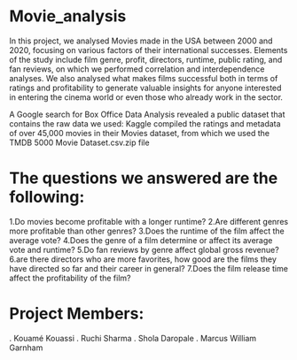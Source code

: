 # Movie_analysis

In this project, we analysed Movies made in the USA between 2000 and 2020, focusing on various factors of their international successes. Elements of the study include film genre, profit, directors, runtime, public rating, and fan reviews, on which we performed correlation and interdependence analyses. We also analysed what makes films successful both in terms of ratings and profitability to generate valuable insights for anyone interested in entering the cinema world or even those who already work in the sector.

A Google search for Box Office Data Analysis revealed a public dataset that contains the raw data we used:
Kaggle compiled the ratings and metadata of over 45,000 movies in their Movies dataset, from which we used the TMDB 5000 Movie Dataset.csv.zip file

# The questions we answered are the following:

1.Do movies become profitable with a longer runtime?
2.Are different genres more profitable than other genres?
3.Does the runtime of the film affect the average vote?
4.Does the genre of a film determine or affect its average vote and runtime?
5.Do fan reviews by genre affect global gross revenue?
6.are there directors who are more favorites, how good are the films they have directed so far and their career in general?
7.Does the film release time affect the profitability of the film?

# Project Members:
. Kouamé Kouassi
. Ruchi Sharma
. Shola Daropale
. Marcus William Garnham
